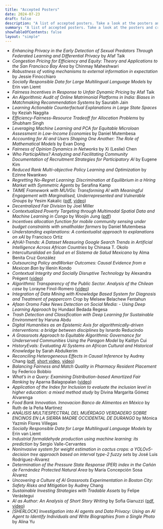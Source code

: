 ```yaml
---
title: "Accepted Posters"
date: 2024-07-23
draft: false
description: "A list of accepted posters. Take a look at the posters and create a list of questions you would like to ask the authors."
summary: "A list of accepted posters. Take a look at the posters and create a list of questions you would like to ask the authors."
showTableOfContents: false
layout: "simple"
---
```

- *Enhancing Privacy in the Early Detection of Sexual Predators Through Federated Learning and Differential Privacy* by Afaf Taik
- *Congestion Pricing for Efficiency and Equity: Theory and Applications to the San Francisco Bay Area* by Chinmay Maheshwari
- *Robustness of voting mechanisms to external information in expectation* by Jessie Finocchiaro
- *Socially Responsible Data for Large Multilingual Language Models* by Erin van Liemt
- *Fairness Incentives in Response to Unfair Dynamic Pricing* by Afaf Taik
- *An Algorithmic Audit of Online Matrimonial Platforms in India: Biases in Matchmaking Recommendation Systems* by Saurabh Jain
- *Learning Actionable Counterfactual Explanations in Large State Spaces* by Keziah Naggita
- *Efficiency-Fairness-Resource Tradeoff for Allocation Problems* by Shubham Singh
- *Leveraging Machine Learning and PCA for Equitable Microloan Assessment in Low-Income Economies* by Daniel Mutembesa
- *Accounting for AI and Users Shaping One Another: The Role of Mathematical Models* by Evan Dong
- *Fairness of Opinion Dynamics in Networks* by Xi (Leslie) Chen
- *Who ParticipAItes? Analyzing and Facilitating Community Documentation of Recruitment Strategies for Participatory AI* by Eugene Kim
- *Reduced Rank Multi-objective Policy Learning and Optimization* by Ezinne Nwankwo
- *Regretting No-Regret Learning: Discrimination at Equilibrium in a Hiring Market with Symmetric Agents* by Serafina Kamp
- *TAIME Framework with MUVGs: Transforming AI with Meaningful Engagement with Marginalised, Underrepresented and Vulnerable Groups by* Yesim Kakalic ([pdf](posters/4_yesim_kakalic.pdf), [video](https://tinyurl.com/48s4tsw6))
- *Decentralized Fair Division* by Joel Miller
- *Contextualized Poverty Targeting through Multimodal Spatial Data and Machine Learning in Congo* by Woojin Jung ([pdf](posters/1_woojin_jung.pdf))
- *Incentives allocation function for mobile community sensing under budget constraints with smallholder farmers* by Daniel Mutembesa
- *Understanding explanations: A contextualist approach to explanations on xAI* by Francisco Ortiz
- *AfriAI-Trends: A Dataset Measuring Google Search Trends in Artificial Intelligence Across African Countries* by Chinasa T. Okolo
- *Interculturalidad en Salud en el Sistema de Salud Mexicano* by Alma Benita Cruz González
- *Outsourcing Policy andWorker Outcomes: Causal Evidence from a Mexican Ban* by Illenin Kondo
- *Contextual Integrity and Socially Disruptive Technology* by Alexandra Prégent ([video](https://tinyurl.com/5n69aafc))
- *Algorithmic Transparency of the Public Sector. Analysis of the Chilean case* by Lorayne Finol-Romero ([video](https://tinyurl.com/4hscjkpf))
- *Integration of Data Mining with Knowledge Based System for Diagnosis and Treatment of peppercorn Crop* by Melsew Belachew Fentahun
- *Afaan Oromo Fake News Detection on Social Media: - Using Deep Learning Approach* by Hundaol Bedada Regesa
- *Trash Detection and Classification with Deep Learning for Sustainable Environment* by Haruna Abdu
- *Digital Humanities as an Epistemic Axis for algorithmically-driven interventions: a bridge between disciplines* by Isnardo Reducindo
- *A Grassroots Approach to Equitable Algorithmic Governance for Underserved Communities Using the Paragon Model* by Kaitlyn Cui
- *HistoryEvals: Evaluating AI Systems on African Cultural and Historical Knowledge* by Sarah Abdulkerim
- *Reconciling Heterogeneous Effects in Causal Inference* by Audrey Chang ([pdf](posters/2_audrey_chang.pdf), [short video](https://tinyurl.com/przxht6h), [video](https://tinyurl.com/3rk2wnmh))
- *Balancing Fairness and Match Quality in Pharmacy Resident Placement* by Federico Bobbio
- *What’s in a Query: Examining Distribution-based Amortized Fair Ranking* by Aparna Balagopalan ([video](https://tinyurl.com/57kacfk6))
- *Application of the Index for Inclusion to evaluate the inclusion level in higher education: a mixed method study* by Divina Margarita Gómez Alvarenga
- *Food Bank Innovation. Innovacion Banco de Alimentos en México* by Ruth de la Peña Martinez
- *ANÁLISIS MULTIESPECTRAL DEL MUÉRDAGO VERDADERO SOBRE ENCINOS EN LA SIERRA MADRE OCCIDENTAL DE DURANGO* by Mónica Yazmín Flores Villegas
- *Socially Responsible Data for Large Multilingual Language Models* by Erin van Liemt
- *Industrial formaldehyde production using machine learning: its prediction* by Sergio Valle-Cervantes
- *Noninvasive system for weight estimation in cactus crops: a YOLOv5-decision tree approach based on interval type-2 fuzzy sets* by José Luis Rodríguez-Álvarez
- *Determination of the Pressure State Response (PER) index in the Cañón de Fernández Protected Natural Area* by María Concepción Sosa Álvarez
- *Uncovering a Culture of AI Grassroots Experimentation in Boston City: Safety Risks and Mitigation* by Audrey Chang
- *Sustainable Investing Strategies with Tradable Assets* by Felipe Verástegui
- *AI as Author: An Analysis of Short Story Writing* by Sofia Gianuzzi ([pdf](posters/3_sofia_gianuzzi.pdf), [video](https://tinyurl.com/rpas9av3))
- *[SHERLOCK] Investigation into AI agents and Data Privacy: Using an AI Agent to Identify Individuals and Write Biographies from a Single Photo* by Alina Yu